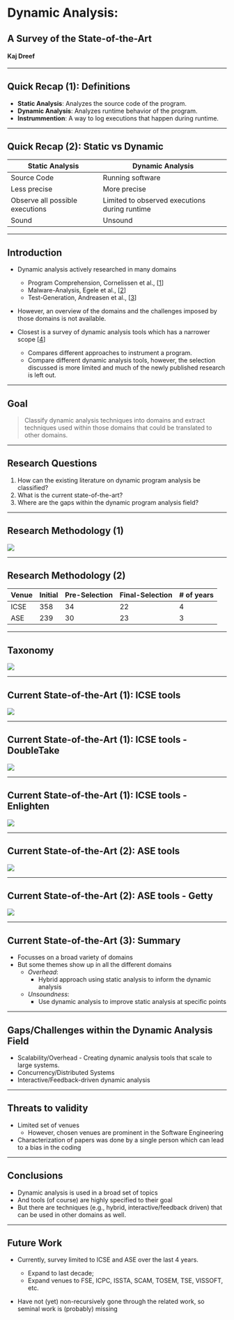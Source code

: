 # Dynamic Analysis: 
## A Survey of the State-of-the-Art
#### Kaj Dreef

----

## Quick Recap (1): Definitions

+ **Static Analysis**: Analyzes the source code of the program.
+ **Dynamic Analysis**: Analyzes runtime behavior of the program.
+ **Instrummention**: A way to log executions that happen during runtime.

----

## Quick Recap (2): Static vs Dynamic

| **Static Analysis**             | **Dynamic Analysis**                          |
|---------------------------------|-----------------------------------------------|
| Source Code                     | Running software                              |
| Less precise                    | More precise                                  |
| Observe all possible executions | Limited to observed executions during runtime |
| Sound                           | Unsound                                       |

----

## Introduction

+ Dynamic analysis actively researched in many domains
    + Program Comprehension, Cornelissen et al., [[1](https://www.researchgate.net/profile/Leon_Moonen/publication/224401954_A_Systematic_Survey_of_Program_Comprehension_through_Dynamic_Analysis/links/0912f50a365289ecd7000000.pdf)]
    + Malware-Analysis, Egele et al., [[2](https://sites.cs.ucsb.edu/~chris/research/doc/acmsurvey12_dynamic.pdf)]
    + Test-Generation, Andreasen et al., [[3](http://mp.binaervarianz.de/js_survey_2017.pdf)]

+ However, an overview of the domains and the challenges imposed by those domains is not available.

+ Closest is a survey of dynamic analysis tools which has a narrower scope [[4](https://link.springer.com/chapter/10.1007%2F978-3-319-11933-5_13)]
    + Compares different approaches to instrument a program.
    + Compare different dynamic analysis tools, however, the selection discussed is more limited and much of the newly published research is left out.


----

## Goal

> Classify dynamic analysis techniques into domains and extract techniques used within those domains that could be translated to other domains.

----

## Research Questions

1. How can the existing literature on dynamic program analysis be classified?
2. What is the current state-of-the-art?
3. Where are the gaps within the dynamic program analysis field?


----

## Research Methodology (1)

![](./img/survey_process.png)

----

## Research Methodology (2)

| **Venue** | **Initial** | **Pre-Selection**   | **Final-Selection** | **# of years** |
|-----------|-------------|---------------------|---------------------|----------------|
| ICSE      | 358         |  34                 | 22                  | 4              |
| ASE       | 239         |  30                 | 23                  | 3              |

----

## Taxonomy

![](./img/taxonomy.png)

----

## Current State-of-the-Art (1): ICSE tools

![](./img/tools-icse.png)

----

## Current State-of-the-Art (1): ICSE tools - DoubleTake

![](./img/tools-icse-doubletake.png)

----

## Current State-of-the-Art (1): ICSE tools - Enlighten

![](./img/tools-icse-enlighten.png)

----

## Current State-of-the-Art (2): ASE tools

![](./img/tools-ase.png)<!-- .element height="70%" width="70%" -->

----

## Current State-of-the-Art (2): ASE tools - Getty

![](./img/tools-ase-getty.png)<!-- .element height="70%" width="70%" -->

----

## Current State-of-the-Art (3): Summary

+ Focusses on a broad variety of domains
+ But some themes show up in all the different domains
    + *Overhead*: 
        + Hybrid approach using static analysis to inform the dynamic analysis
    + *Unsoundness*:
        + Use dynamic analysis to improve static analysis at specific points

----

## Gaps/Challenges within the Dynamic Analysis Field

+ Scalability/Overhead - Creating dynamic analysis tools that scale to large systems.
+ Concurrency/Distributed Systems
+ Interactive/Feedback-driven dynamic analysis

----

## Threats to validity

+ Limited set of venues
    + However, chosen venues are prominent in the Software Engineering
+ Characterization of papers was done by a single person which can lead to a bias in the coding


----

## Conclusions

+ Dynamic analysis is used in a broad set of topics
+ And tools (of course) are highly specified to their goal
+ But there are techniques (e.g., hybrid, interactive/feedback driven) that can be used in other domains as well.

----

## Future Work

+ Currently, survey limited to ICSE and ASE over the last 4 years.
    + Expand to last decade;
    + Expand venues to FSE, ICPC, ISSTA, SCAM, TOSEM, TSE, VISSOFT, etc.

+ Have not (yet) non-recursively gone through the related work, so seminal work is (probably) missing